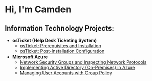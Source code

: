 <h1>Hi, I'm Camden</h1>

<h2>Information Technology Projects:</h2>

- <b>osTicket (Help Desk Ticketing System)</b>
  - [osTicket: Prerequisites and Installation](https://github.com/cbh75/osticket-prereqs)
  - [osTicket: Post-Installation Configuration](https://github.com/cbh75/post-install-config)
- <b>Microsoft Azure</b>
  - [Network Security Groups and Inspecting Network Protocols](https://github.com/cbh75/azure-network-protocols)
  - [Implementing Active Directory (On-Premises) in Azure](https://github.com/cbh75/configure-ad/)
  - [Managing User Accounts with Group Policy](https://github.com/cbh75/gpmc_managing_users/)
